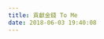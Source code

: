 ```yaml
---
title: 貢獻金錢 To Me
date: 2018-06-03 19:40:08
---
```



<div id="paypal-button-container"></div>
<script src="https://www.paypal.com/sdk/js?client-id=AQVBg7wA6Cdc-v6XV36kgF6MXD19QA9I9p6Zn7jGGmOcEB93Z5Bzz7tGI-QusYHxu8XPGZDnnW-CxwOG&currency=HKD" data-sdk-integration-source="button-factory"></script>
<script>
document.addEventListener("DOMContentLoaded", function(event) {
    console.log("DOM fully loaded and parsed");
    onValueChangeCallback()
  });
function onValueChangeCallback(){
var url = new URL(window.location.href);
var p = parseInt(url.searchParams.get("price")) || 10;
  if(!p || p <10){
    valueHolder.value = 10;
    alert('基於PayPal的手續費及避免濫用，最少金額爲$10HKD，敬請見諒。');
  }else{
  renderPaymentButton(valueHolder.value)
  }
}
function renderPaymentButton(price){
  var d = document.getElementById('paypal-button-container')
  if(d){
    try{d.innerHTML = ''}catch(e){}
  }
  paypal.Buttons({
      style: {
          shape: 'pill',
          color: 'black',
          layout: 'horizontal',
          label: 'pay',
          
      },
      createOrder: function(data, actions) {
          return actions.order.create({
              purchase_units: [{
                  amount: {
                      value: price
                  }
              }]
          });
      },
      onApprove: function(data, actions) {
          return actions.order.capture().then(function(details) {
              alert('Transaction completed by ' + details.payer.name.given_name + '!');
              location.replace('/payments/stripe')
          });
      }
  }).render('#paypal-button-container');
  }
</script>

<!--
付款正在處理中……請稍侯片刻，坐和放寬……
<br/>
<script>
var reqUrl = "https://wt-a52bbe6edaf5ee2fbfec51fb72f536d3-0.sandbox.auth0-extend.com/tto-moe-stripe-checker"
var url = new URL(window.location.href);
var price = url.searchParams.get("price");
var token = url.searchParams.get("stripeToken")
var type = url.searchParams.get("stripeTokenType")
var email = url.searchParams.get("stripeEmail")
var params = url.searchParams.toString()
var data = new FormData();
data.append('stripeToken', token);
data.append('stripeTokenType', type);
data.append('stripeEmail', email);
data.append('price', price);

document.addEventListener("DOMContentLoaded", function(event) {
    console.log("DOM fully loaded and parsed");
    dlOnAsyncTask()
  });
function dlOnAsyncTask(){

  var xmlhttp = new XMLHttpRequest();
  xmlhttp.onreadystatechange = function() {
      if (this.readyState == 4 && this.status == 200) {
          var json = JSON.parse(this.responseText);
          console.log(json)
          if(json && json.success){
            alert("付費成功！即將返回首頁！")
            window.location.href = ("/")
          }else{
            alert("付費失敗！請稍後重試！")
            window.location.href = ("/payments/stripe/")
          }
      }else{
        //console.log(this.responseText)
      }
  };
  xmlhttp.open("POST", reqUrl, true);
  xmlhttp.setRequestHeader("Content-type", "application/x-www-form-urlencoded");
  xmlhttp.send(params);
}
</script>
-->